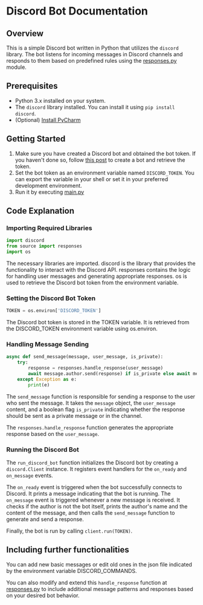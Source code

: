 # Discord Bot Documentation

## Overview
This is a simple Discord bot written in Python that utilizes the `discord` library. The bot listens for incoming messages in Discord channels and responds to them based on predefined rules using the [responses.py](./source/responses.py) module.

## Prerequisites
- Python 3.x installed on your system.
- The `discord` library installed. You can install it using `pip install discord`.
- (Optional) [Install PyCharm](https://www.jetbrains.com/help/pycharm/installation-guide.html#toolbox)

## Getting Started
1. Make sure you have created a Discord bot and obtained the bot token. If you haven't done so, follow [this post](https://www.writebots.com/discord-bot-token/) to create a bot and retrieve the token.
2. Set the bot token as an environment variable named `DISCORD_TOKEN`. You can export the variable in your shell or set it in your preferred development environment.
3. Run it by executing [main.py](./source/main.py)

## Code Explanation
### Importing Required Libraries

```python
import discord
from source import responses
import os
```
The necessary libraries are imported. discord is the library that provides the functionality to interact with the Discord API. responses contains the logic for handling user messages and generating appropriate responses. os is used to retrieve the Discord bot token from the environment variable.

### Setting the Discord Bot Token
```python
TOKEN = os.environ['DISCORD_TOKEN']
```
The Discord bot token is stored in the TOKEN variable. It is retrieved from the DISCORD_TOKEN environment variable using os.environ.

### Handling Message Sending
```python
async def send_message(message, user_message, is_private):
    try:
        response = responses.handle_response(user_message)
        await message.author.send(response) if is_private else await message.channel.send(response)
    except Exception as e:
        print(e)
```
The `send_message` function is responsible for sending a response to the user who sent the message. It takes the `message` object, the `user_message` content, and a boolean flag `is_private` indicating whether the response should be sent as a private message or in the channel.

The `responses.handle_response` function generates the appropriate response based on the `user_message`.

### Running the Discord Bot

The `run_discord_bot` function initializes the Discord bot by creating a `discord.Client` instance. It registers event handlers for the `on_ready` and `on_message` events.

The `on_ready` event is triggered when the bot successfully connects to Discord. It prints a message indicating that the bot is running.
The `on_message` event is triggered whenever a new message is received. It checks if the author is not the bot itself, prints the author's name and the content of the message, and then calls the `send_message` function to generate and send a response.

Finally, the bot is run by calling `client.run(TOKEN)`.

## Including further functionalities

You can add new basic messages or edit old ones in the json file indicated by the environment variable DISCORD_COMMANDS.

You can also modify and extend this `handle_response` function at [responses.py](./source/responses.py) to include additional message patterns and responses based on your desired bot behavior.




